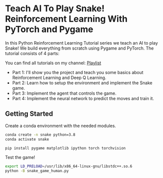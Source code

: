 # Teach AI To Play Snake! Reinforcement Learning With PyTorch and Pygame

In this Python Reinforcement Learning Tutorial series we teach an AI to play Snake! We build everything from scratch using Pygame and PyTorch. The tutorial consists of 4 parts:

You can find all tutorials on my channel: [Playlist](https://www.youtube.com/playlist?list=PLqnslRFeH2UrDh7vUmJ60YrmWd64mTTKV)

- Part 1: I'll show you the project and teach you some basics about Reinforcement Learning and Deep Q Learning.
- Part 2: Learn how to setup the environment and implement the Snake game.
- Part 3: Implement the agent that controls the game.
- Part 4: Implement the neural network to predict the moves and train it.

## Getting Started

Create a conda environment with the needed modules.

```bash
conda create -n snake python=3.8
conda activate snake

pip install pygame matplotlib ipython torch torchvision
```

Test the game!

```bash
export LD_PRELOAD=/usr/lib/x86_64-linux-gnu/libstdc++.so.6
python -B snake_game_human.py
```